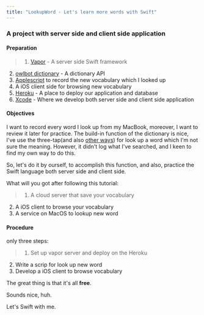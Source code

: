 ```yaml
---
title: "LookupWord - Let's learn more words with Swift"
---
```


### A project with server side and client side application



#### Preparation
> 1. [Vapor](http://vapor.university/) - A server side Swift framework
2. [owlbot dictionary](https://owlbot.info/api/v1/dictionary/owl) - A dictionary API
3. [Applescript](http://apple.stackexchange.com/questions/121790/is-there-a-way-to-track-my-look-ups-in-the-osx-dictionary/121802#121802) to record the new vocabulary which I looked up
4. A iOS client side for browsing new vocabulary
5. [Heroku](https://www.heroku.com/) - A place to deploy our application and database
6. [Xcode](https://itunes.apple.com/hk/app/xcode/id497799835?l=zh&mt=12) - Where we develop both server side and client side application


#### Objectives

I want to record every word I look up from my MacBook, moreover, I want to review it later for practice. The build-in function of the dictionary is nice, I've use the three-tap(and also [other ways](https://computers.tutsplus.com/tutorials/quick-tip-5-ways-to-grab-a-definition-in-os-x--mac-31062)) for look up a word which I'm not sure the meaning. However, it didn't log what I've searched, and I keen to find my own way to do this.

So, let's do it by ourself, to accomplish this function, and also, practice the Swift language both server side and client side.

What will you got after following this tutorial:

> 1. A cloud server that save your vocabulary
2. A iOS client to browse your vocabulary
3. A service on MacOS to lookup new word


#### Procedure

only three steps:

> 1. Set up vapor server and deploy on the Heroku
2. Write a scrip for look up new word
3. Develop a iOS client to browse vocabulary





The great thing is that it's all **free**.

Sounds nice, huh.

Let's Swift with me.
